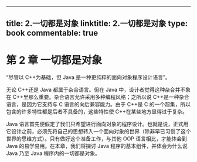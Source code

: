 
---
title: 2.一切都是对象
linktitle: 2.一切都是对象
type: book
commentable: true
---

# 第 2 章 一切都是对象

“尽管以 C++为基础，但 Java 是一种更纯粹的面向对象程序设计语言”。

无论 C++还是 Java 都属于杂合语言。但在 Java 中，设计者觉得这种杂合并不象在 C++里那么重要。杂合语言允许采用多种编程风格；之所以说 C++是一种杂合语言，是因为它支持与 C 语言的向后兼容能力。由于 C++是 C 的一个超集，所以包含的许多特性都是后者不具备的，这些特性使 C++在某些地方显得过于复杂。

Java 语言首先便假定了我们只希望进行面向对象的程序设计。也就是说，正式用它设计之前，必须先将自己的思想转入一个面向对象的世界（除非早已习惯了这个世界的思维方式）。只有做好这个准备工作，与其他 OOP 语言相比，才能体会到 Java 的易学易用。在本章，我们将探讨 Java 程序的基本组件，并体会为什么说 Java 乃至 Java 程序内的一切都是对象。

    